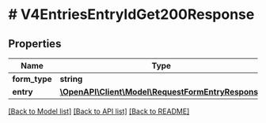 # # V4EntriesEntryIdGet200Response

## Properties

Name | Type | Description | Notes
------------ | ------------- | ------------- | -------------
**form_type** | **string** |  | [readonly]
**entry** | [**\OpenAPI\Client\Model\RequestFormEntryResponse**](RequestFormEntryResponse.md) |  | [optional]

[[Back to Model list]](../../README.md#models) [[Back to API list]](../../README.md#endpoints) [[Back to README]](../../README.md)
